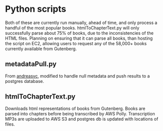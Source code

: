 # Python scripts

Both of these are currently run manually, ahead of time, and only process a handful of the most popular books. htmlToChapterText.py will only successfully parse about 75% of books, due to the inconsistencies of the HTML files. Planning on ensuring that it can parse all books, than hosting the script on EC2, allowing users to request any of the 58,000+ books currently available from Gutenberg.

## metadataPull.py
From [andreasvc](https://gist.github.com/andreasvc/b3b4189120d84dec8857), modified to handle null metadata and push results to a postgres database.

## htmlToChapterText.py
Downloads html representations of books from Gutenberg. Books are parsed into chapters before being transcribed by AWS Polly. Transcription MP3s are uploaded to AWS S3 and postgres db is updated with locations of files.